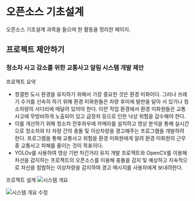 # 오픈소스 기초설계
오픈소스 기초설계 과목을 들으며 한 활동을 정리한 페이지.

## 프로젝트 제안하기

### 청소차 사고 감소를 위한 교통사고 알림 시스템 개발 제안

프로젝트 요약
* 청결한 도시 환경을 유지하기 위해서 가장 중요한 것은 환경 미화이다. 그러나 쓰레기 수거를 신속히 하기 위해 환경 미화원들은 차량 후미에 발판을 달아 서 있거나 청소차량의 사다리에 매달려 있어야 한다. 이런 작업 환경에서 환경 미화원들은 교통사고에 무방비하게 노출되어 있고 급정차 등으로 인한 낙상 위험을 감수해야 한다. 
* 이를 개선하기 위해 청소차 전후좌우에 카메라를 설치하고 영상 분석을 통해 실시간으로 청소차와 타 차량 간의 충돌 및 이상차량을 경고해주는 프로그램을 개발하려 한다. 프로그램을 통해 교통사고 위험을 환경 미화원에게 알려 환경 미화원의 근무 중 교통사고 피해를 줄이는 것이 목표이다.
* YOLOv를 사용하여 영상 기반 차간거리 유지 개발 프로젝트와 OpenCV를 이용해 차선을 감지하는 프로젝트의 오픈소스를 이용해 충돌을 감지 및 예상하고 지속적으로 차선을 침범하는 이상차량을 감지하여 경고 메시지를 사용자에게 보내려한다.

프로젝트 설계
![시스템 개요](https://github.com/Chaeeun4/opensource_1/assets/127810051/b3464918-46fc-4180-b4c1-6abf6ba91725)

![시스템 개요 수정](https://github.com/Chaeeun4/opensource_1/assets/127810051/e983824e-80ee-44eb-a816-8a63e5dda228)


